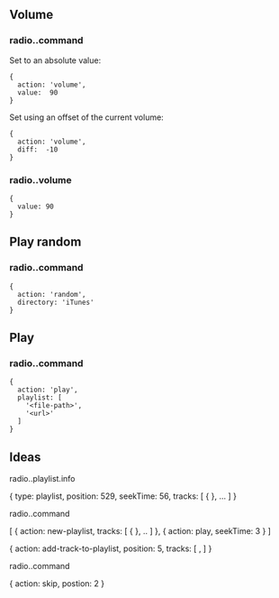 ## Volume

### radio.<id>.command

Set to an absolute value:

    {
      action: 'volume',
      value:  90
    }

Set using an offset of the current volume:

    {
      action: 'volume',
      diff:  -10
    }

### radio.<id>.volume

    {
      value: 90
    }

## Play random

### radio.<id>.command

    {
      action: 'random',
      directory: 'iTunes'
    }

## Play

### radio.<id>.command

    {
      action: 'play',
      playlist: [
        '<file-path>',
        '<url>'
      ]
    }

## Ideas

radio.<id>.playlist.info

{
	type: playlist,
  position: 529,
	seekTime: 56,
  tracks: [
		{ <object> },
    ...
  ]
}

radio.<id>.command

[
	{
  	action: new-playlist,
  	tracks: [
    	{ <object> },
    	..
  	]
	},
	{
		action: play,
  	seekTime: 3
	}
]

{
	action: add-track-to-playlist,
	position: 5,
  tracks: [
		<TRACK IDENTIFIER>,
  ]
}

radio.<id>.command

{
  action: skip,
	postion: 2
}
